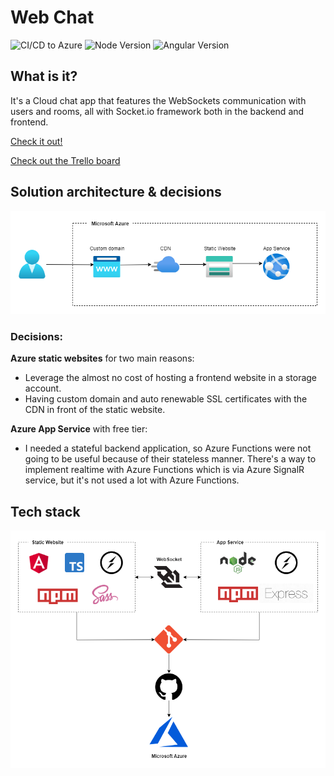 # Web Chat
![CI/CD to Azure](https://github.com/TomasRS/chatting-website/workflows/CI/CD%20to%20Azure/badge.svg)
![Node Version](https://img.shields.io/badge/Node-14.14.21-green)
![Angular Version](https://img.shields.io/badge/Angular-11.0.6-red)

## What is it?
It's a Cloud chat app that features the WebSockets communication with users and rooms, all with Socket.io framework both in the backend and frontend.

[Check it out!](https://webchat.tomasrs.dev)

[Check out the Trello board](https://trello.com/b/rQNw0Jh5/chatting-website-app-mvp-1)

## Solution architecture & decisions
![Architecture Diagram](/readme-images/architecture.png?raw=true "Architecture Diagram")

### Decisions:
**Azure static websites** for two main reasons:
- Leverage the almost no cost of hosting a frontend website in a storage account.
- Having custom domain and auto renewable SSL certificates with the CDN in front of the static website.

**Azure App Service** with free tier:
- I needed a stateful backend application, so Azure Functions were not going to be useful because of their stateless manner. There's a way to implement realtime with Azure Functions which is via Azure SignalR service, but it's not used a lot with Azure Functions.

## Tech stack
![Tech Stack Diagram](/readme-images/stack.png?raw=true "Tech Stack Diagram")
